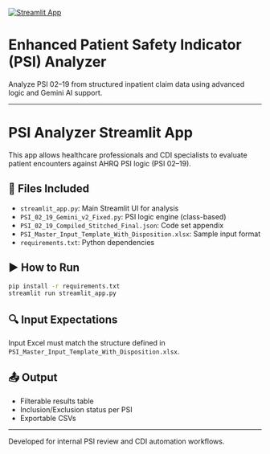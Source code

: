 [![Streamlit App](https://static.streamlit.io/badges/streamlit_badge_black_white.svg)](https://share.streamlit.io/)

# Enhanced Patient Safety Indicator (PSI) Analyzer

Analyze PSI 02–19 from structured inpatient claim data using advanced logic and Gemini AI support.

---

# PSI Analyzer Streamlit App

This app allows healthcare professionals and CDI specialists to evaluate patient encounters against AHRQ PSI logic (PSI 02–19).

## 📂 Files Included
- `streamlit_app.py`: Main Streamlit UI for analysis
- `PSI_02_19_Gemini_v2_Fixed.py`: PSI logic engine (class-based)
- `PSI_02_19_Compiled_Stitched_Final.json`: Code set appendix
- `PSI_Master_Input_Template_With_Disposition.xlsx`: Sample input format
- `requirements.txt`: Python dependencies

## ▶️ How to Run
```bash
pip install -r requirements.txt
streamlit run streamlit_app.py
```

## 🔍 Input Expectations
Input Excel must match the structure defined in `PSI_Master_Input_Template_With_Disposition.xlsx`.

## 📤 Output
- Filterable results table
- Inclusion/Exclusion status per PSI
- Exportable CSVs

---
Developed for internal PSI review and CDI automation workflows.
